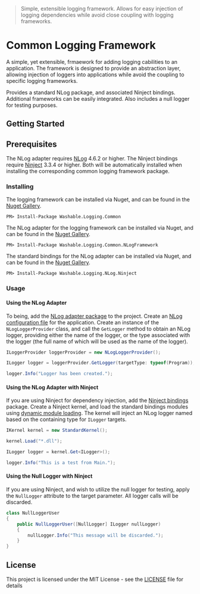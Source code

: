 > Simple, extensible logging framework.  Allows for easy injection of logging dependencies while avoid close coupling with logging frameworks.

# Common Logging Framework

A simple, yet extensible, frmaework for adding logging cabilities to an application.  The framework is designed to provide an abstraction layer, allowing injection of loggers into applications while avoid the coupling to specific logging frameworks.

Provides a standard NLog package, and associated Ninject bindings.  Additional frameworks can be easily integrated.  Also includes a null logger for testing purposes.

## Getting Started

## Prerequisites

The NLog adapter requires [NLog](https://nlog-project.org/) 4.6.2 or higher.  The Ninject bindings require [Ninject](http://www.ninject.org/)  3.3.4 or higher.  Both will be automatically installed when installing the corresponding common logging framework package.

### Installing

The logging framework can be installed via Nuget, and can be found in the [Nuget Gallery](https://www.nuget.org/packages/Washable.Logging.Common/).

```
PM> Install-Package Washable.Logging.Common
```

The NLog adapter for the logging framework can be installed via Nuget, and can be found in the [Nuget Gallery](https://www.nuget.org/packages/Washable.Logging.NLog.Ninject/).

```
PM> Install-Package Washable.Logging.Common.NLogFramework
```

The standard bindings for the NLog adapter can be installed via Nuget, and can be found in the [Nuget Gallery](https://www.nuget.org/packages/Washable.Logging.Common.NLogFramework/).

```
PM> Install-Package Washable.Logging.NLog.Ninject
```

### Usage

#### Using the NLog Adapter

To being, add the [NLog adapter package](#Installing) to the project.  Create an [NLog configuration file](https://github.com/nlog/nlog/wiki/Configuration-file) for the application.  Create an instance of the `NLogLoggerProvider` class, and call the `GetLogger` method to obtain an NLog logger, providing either the name of the logger, or the type associated with the logger (the full name of which will be used as the name of the logger).

```csharp
ILoggerProvider loggerProvider = new NLogLoggerProvider();

ILogger logger = loggerProvider.GetLogger(targetType: typeof(Program));

logger.Info("Logger has been created.");
```

#### Using the NLog Adapter with Ninject

If you are using Ninject for dependency injection, add the [Ninject bindings](#Installing) package.  Create a Ninject kernel, and load the standard bindings modules using [dynamic module loading](https://github.com/ninject/Ninject/wiki/Modules-and-the-Kernel#dynamic-module-loading).  The kernel will inject an NLog logger named based on the containing type for `ILogger` targets.

```csharp
IKernel kernel = new StandardKernel();

kernel.Load("*.dll");

ILogger logger = kernel.Get<ILogger>();

logger.Info("This is a test from Main.");
```

#### Using the Null Logger with Ninject

If you are using Ninject, and wish to utilize the null logger for testing, apply the `NullLogger` attribute to the target parameter.  All logger calls will be discarded.

```csharp
class NullLoggerUser
{
    public NullLoggerUser([NullLogger] ILogger nullLogger)
    {
        nullLogger.Info("This message will be discarded.");
    }
}
```

## License

This project is licensed under the MIT License - see the [LICENSE](LICENSE) file for details


